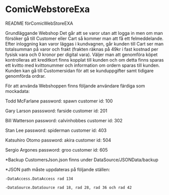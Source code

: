 # ComicWebstoreExa
README förComicWebStoreEXA

Grundläggande Webshop
Det går att se varor utan att logga in men om man försöker gå till Customer eller
Cart så kommer man att få ett felmeddelande.
Efter inloggning kan varor läggas i kundvagnen, går kunden till Cart ser man totalsumman
på varor och frakt (frakten räknas på 49kr i fast kostnad per fysisk vara och 0 kronor per digital vara).
Väljer man att genomföra köpet kontrolleras att kreditkort finns kopplat till kunden 
och om detta finns sparas ett kvitto med kvittonummer och information om ordern sparas till kunden.
Kunden kan gå till Customersidan för att se kunduppgifter samt tidigare genomförda ordrar.


För att använda Webshoppen finns följande användare färdiga som mockadata:

Todd McFarlane 
password: spawn
customer id: 100
    
Gary Larson
passsword: farside
customer id: 201

Bill Watterson 
password: calvinhobbes
customer id: 302
  
Stan Lee
password: spiderman
customer id: 403

Katsuhiro Otomo
password: akira
customer id: 504

Sergio Argones
password: groo
customer id: 605

*Backup CustomersJson.json finns under DataSource/JSONData/backup

*JSON path måste uppdateras på följande ställen:

	-DataAccess.DataAccess rad 134

	-DataSource.DataSource rad 18, rad 28, rad 36 och rad 42
